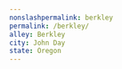 ```yaml
---
﻿nonslashpermalink: berkley
permalink: /berkley/
alley: Berkley
city: John Day
state: Oregon
---
```

